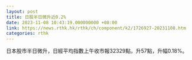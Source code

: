 ```yaml
---
layout: post
title: 日股半日微升近0.2%
date: 2023-11-08 10:43:19.000000000 +08:00
link: https://news.rthk.hk/rthk/ch/component/k2/1726927-20231108.htm
categories: rthk
---
```


日本股市半日微升，日經平均指數上午收市報32329點，升57點，升幅0.18%。
